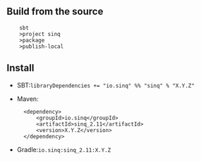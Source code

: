## Build from the source

        sbt
        >project sinq
        >package
        >publish-local

## Install

+ SBT:`libraryDependencies += "io.sinq" %% "sinq" % "X.Y.Z"`

+ Maven:

        <dependency>
            <groupId>io.sinq</groupId>
            <artifactId>sinq_2.11</artifactId>
            <version>X.Y.Z</version>
        </dependency>

+ Gradle:`io.sinq:sinq_2.11:X.Y.Z`
